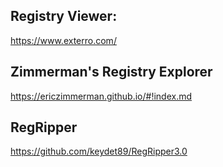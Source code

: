 
## Registry Viewer:

https://www.exterro.com/

## Zimmerman's Registry Explorer

https://ericzimmerman.github.io/#!index.md

## RegRipper

https://github.com/keydet89/RegRipper3.0
